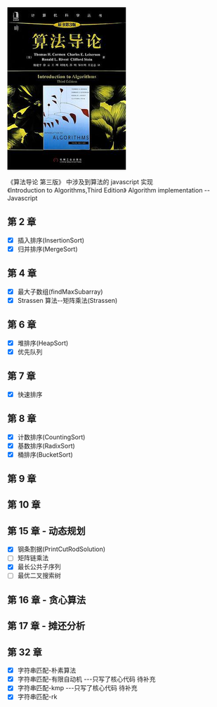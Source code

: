 <img src='./cover.jpg' />

《算法导论 第三版》 中涉及到算法的 javascript 实现<br>
《Introduction to Algorithms,Third Edition》 Algorithm implementation -- Javascript<br>

## 第 2 章

- [x] 插入排序(InsertionSort)
- [x] 归并排序(MergeSort)

## 第 4 章

- [x] 最大子数组(findMaxSubarray)
- [x] Strassen 算法--矩阵乘法(Strassen)

## 第 6 章

- [x] 堆排序(HeapSort)
- [x] 优先队列

## 第 7 章

- [x] 快速排序

## 第 8 章

- [x] 计数排序(CountingSort)
- [x] 基数排序(RadixSort)
- [x] 桶排序(BucketSort)

## 第 9 章

## 第 10 章

## 第 15 章 - 动态规划

- [x] 钢条割据(PrintCutRodSolution)
- [ ] 矩阵链乘法
- [x] 最长公共子序列
- [ ] 最优二叉搜索树

## 第 16 章 - 贪心算法

## 第 17 章 - 摊还分析

## 第 32 章

- [x] 字符串匹配-朴素算法
- [x] 字符串匹配-有限自动机 ---只写了核心代码 待补充
- [x] 字符串匹配-kmp ---只写了核心代码 待补充
- [x] 字符串匹配-rk
